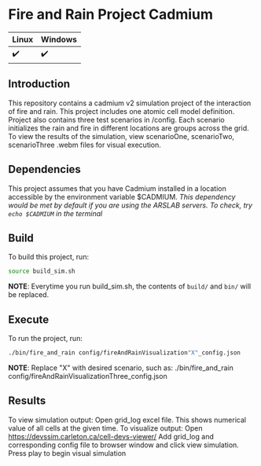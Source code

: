 # Fire and Rain Project Cadmium
|  Linux | Windows| 
|:--|:--|
|:heavy_check_mark:|:heavy_check_mark:|
## Introduction
This repository contains a cadmium v2 simulation project of the interaction of fire and rain. This project includes one atomic cell model definition. 
Project also contains three test scenarios in /config. Each scenario initializes the rain and fire in different locations are groups across the grid.
To view the results of the simulation, view scenarioOne, scenarioTwo, scenarioThree .webm files for visual execution.

## Dependencies
This project assumes that you have Cadmium installed in a location accessible by the environment variable $CADMIUM.
_This dependency would be met by default if you are using the ARSLAB servers. To check, try `echo $CADMIUM` in the terminal_

## Build
To build this project, run:
```sh
source build_sim.sh
```
__NOTE__: Everytime you run build_sim.sh, the contents of `build/` and `bin/` will be replaced.

## Execute
To run the project, run:
```sh
./bin/fire_and_rain config/fireAndRainVisualization"X"_config.json
```
__NOTE__: Replace "X" with desired scenario, such as: ./bin/fire_and_rain config/fireAndRainVisualizationThree_config.json

## Results
To view simulation output:
Open grid_log excel file. This shows numerical value of all cells at the given time.
To visualize output:
Open https://devssim.carleton.ca/cell-devs-viewer/
Add grid_log and corresponding config file to browser window and click view simulation.
Press play to begin visual simulation

